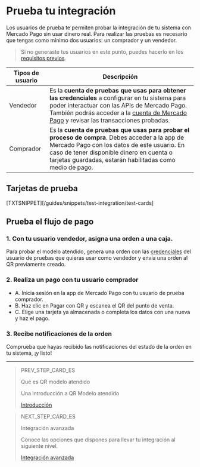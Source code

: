 # Prueba tu integración

Los usuarios de prueba te permiten probar la integración de tu sistema con Mercado Pago sin usar dinero real.
Para realizar las pruebas es necesario que tengas como mínimo dos usuarios: un comprador y un vendedor.
> Si no generaste tus usuarios en este punto, puedes hacerlo en los [requisitos previos](https://www.mercadopago[FAKER][URL][DOMAIN]/developers/es/guides/qr-code/pre-requisites).

| Tipos de usuario | Descripción |
| --- | --- |
| Vendedor | Es la **cuenta de pruebas que usas para obtener las credenciales** a configurar en tu sistema para poder interactuar con las APIs de Mercado Pago. También podrás acceder a la [cuenta de Mercado Pago](https://www.mercadopago.com.ar/activities) y revisar las transacciones probadas. |
| Comprador | Es la **cuenta de pruebas que usas para probar el proceso de compra**. Debes acceder a la app de Mercado Pago con los datos de este usuario. En caso de tener disponible dinero en cuenta o tarjetas guardadas, estarán habilitadas como medio de pago. |

## Tarjetas de prueba

[TXTSNIPPET][/guides/snippets/test-integration/test-cards]

## Prueba el flujo de pago

### 1. Con tu usuario vendedor, asigna una orden a una caja.

Para probar el modelo atendido, genera una orden con las [credenciales]([FAKER][CREDENTIALS][URL]) del usuario de pruebas que quieras usar como vendedor y envía una orden al QR previamente creado.

### 2. Realiza un pago con tu usuario comprador

- A. Inicia sesión en la app de Mercado Pago con tu usuario de prueba comprador.
- B. Haz clic en Pagar con QR y escanea el QR del punto de venta.
- C. Elige una tarjeta ya almacenada o completa los datos con una nueva y haz el pago.

### 3. Recibe notificaciones de la orden

Comprueba que hayas recibido las notificaciones del estado de la orden en tu sistema, ¡y listo!



---

> PREV_STEP_CARD_ES
>
> Qué es QR modelo atendido
>
> Una introducción a QR Modelo atendido
>
> [Introducción](/developers/es/docs/qr-code/qr-attended-model/introduction)

> NEXT_STEP_CARD_ES
>
> Integración avanzada
>
> Conoce las opciones que dispones para llevar tu integración al siguiente nivel.
>
> [Integración avanzada](/developers/es/guides/qr-code/advanced-integration)
